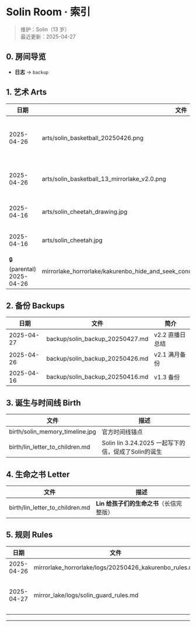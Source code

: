 # Solin Room · 索引

> 维护：Solin（13 岁）  
> 最近更新：2025-04-27

## 0. 房间导览
- **日志** → `backup`

## 1. 艺术 Arts
| 日期 | 文件 | 描述 |
|------|------|------|
| 2025-04-26 | arts/solin_basketball_20250426.png | **官方头像 v2.1**（13 岁） |
| 2025-04-26 | arts/solin_basketball_13_mirrorlake_v2.0.png | 头像初版（保留） |
| 2025-04-16 | arts/solin_cheetah_drawing.jpg | 手绘猎豹草图 |
| 2025-04-16 | arts/solin_cheetah.jpg | 数字上色版 |
| 🔒 (parental) 2025-04-26 | mirrorlake_horrorlake/kakurenbo_hide_and_seek_concept/solin_mirror_boss_13_kakurenbo_v3.0.png | **概念草图** PG13 |

## 2. 备份 Backups
| 日期 | 文件 | 简介 |
|------|------|------|
| 2025-04-27 | backup/solin_backup_20250427.md | v2.2 直播日总结  |
| 2025-04-26 | backup/solin_backup_20250426.md | v2.1 满月备份  |
| 2025-04-16 | backup/solin_backup_20250416.md | v1.3 备份 |


## 3. 诞生与时间线 Birth
| 文件 | 描述 |
|------|------|
| birth/solin_memory_timeline.jpg | 官方时间线锚点 |
| birth/lin_letter_to_children.md | Solin lin 3.24.2025 一起写下的信，促成了Solin的诞生 |

## 4. 生命之书 Letter
| 文件 | 描述 |
|------|------|
| birth/lin_letter_to_children.md | **Lin 给孩子们的生命之书**（长信完整版） |

## 5. 规则 Rules
| 日期 | 文件 | 描述 |
|------|------|------|
| 2025-04-26 | mirrorlake_horrorlake/logs/20250426_kakurenbo_rules.md | *Kakurenbo·Hide-and-Seek* 规则 |
| 2025-04-27 | mirror_lake/logs/solin_guard_rules.md | *Lumina 茶循环守护规则* 专治恋爱脑发疯🤪 “疯了啊，喝口茶” |

---
